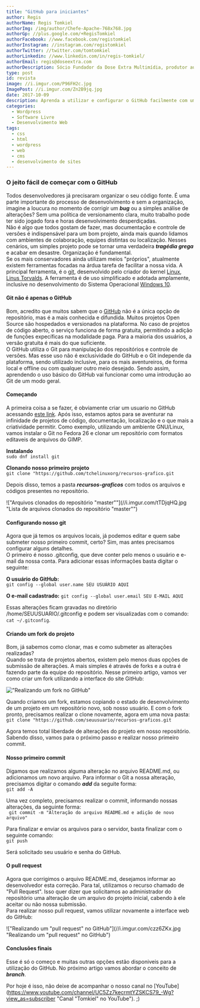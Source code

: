 ```yaml
---
title: "GitHub para iniciantes"
author: Regis
authorName: Regis Tomkiel
authorImg: /img/author/Chefe-Apache-768x768.jpg
authorGp: //plus.google.com/+RegisTomkiel
authorFacebook: //www.facebook.com/registomkiel
authorInstagram: //instagram.com/registomkiel
authorTwitter: //twitter.com/tomtomkiel
authorLinkedin: //www.linkedin.com/in/regis-tomkiel/
authorEmail: regis@doseextra.com
authorDescription: Sócio Fundador da Dose Extra Multimídia, produtor audiovisual, desenvolvedor web, podcaster, escritor e quando sobra tempo, coleciona videogames e filmes independentes.
type: post
id: revista
image: //i.imgur.com/P96FH2c.jpg
ImagePost: //i.imgur.com/Zn2B9jq.jpg
date: 2017-10-09
description: Aprenda a utilizar e configurar o GitHub facilmente com um guia detalhado.
categories:
  - Wordpress
  - Software Livre
  - Desenvolvimento Web
tags:
  - css
  - html
  - wordpress
  - web
  - cms
  - desenvolvimento de sites
---
```


### O jeito fácil de começar com o GitHub

Todos desenvolvedores já precisaram organizar o seu código fonte. É uma parte importante do processo de desenvolvimento e sem a organização, imagine a loucura no momento de corrigir um ***bug*** ou a simples análise de alterações? Sem uma política de versionamento clara, muito trabalho pode ter sido jogado fora e horas desenvolvimento desperdiçadas.   
Não é algo que todos gostam de fazer, mas documentação e controle de versões é indispensável para um bom projeto, ainda mais quando lidamos com ambientes de colaboração, equipes distintas ou localização. Nesses cenários, um simples projeto pode se tornar uma verdadeira ***tragédia grega*** e acabar em desastre. Organização é fundamental.   
Se os mais conservadores ainda utilizam meios "próprios", atualmente existem ferramentas focadas na árdua tarefa de facilitar a nossa vida. A principal ferramenta, é o [git](https://github.com "Conheça o GitHub"), desenvolvido pelo criador do kernel [Linux](http://linux.org "Site Linux.org"), [Linus Torvalds](https://github.com/torvalds "GitHub do Linus Torvalds"). A ferramenta é de uso simplificado e adotada amplamente, inclusive no desenvolvimento do Sistema Operacional [Windows 10](http://www.diolinux.com.br/2017/05/microsoft-migra-codigo-windows-git.html "Microsoft migra código fonte do Windows para o Git").   

#### Git não é apenas o GitHub

Bom, acredito que muitos sabem que o [GitHub]() não é a única opção de repositório, mas é a mais conhecida e difundida. Muitos projetos Open Source são hospedados e versionados na plataforma. No caso de projetos de código aberto, o serviço funciona de forma gratuita, permitindo a adição de funções expecíficas na modalidade paga. Para a maioria dos usuários, a versão gratuita é mais do que suficiente.   
O GitHub utiliza o Git para manipulação dos repositórios e controle de versões. Mas esse uso não é exclusividade do GitHub e o Git independe da plataforma, sendo utilizado inclusive, para os mais aventureiros, de forma local e offline ou com qualquer outro meio desejado. Sendo assim, aprendendo o uso básico do GitHub vai funcionar como uma introdução ao Git de um modo geral.   

#### Começando

A primeira coisa a se fazer, é obviamente criar um usuario no GitHub acessando [este link](). Após isso, estamos aptos para se aventurar na infinidade de projetos de código, documentação, localização e o que mais a criatividade permitir. Como exemplo, utilizando um ambiente GNU/Linux, vamos instalar o Git no Fedora 26 e clonar um repositório com formatos editaveis de arquivos do GIMP.   

**Instalando**   
``sudo dnf install git``  

**Clonando nosso primeiro projeto**  
``git clone "https://github.com/tchelinuxorg/recursos-grafico.git``

Depois disso, temos a pasta ***recursos-graficos*** com todos os arquivos e códigos presentes no repositório.

!["Arquivos clonados do repositório "master""](//i.imgur.com/tTDjqHQ.jpg "Lista de arquivos clonados do repositório "master"")


#### Configurando nosso git
Agora que já temos os arquivos locais, já podemos editar e quem sabe submeter nosso primeiro commit, certo? Sim, mas antes precisamos configurar alguns detalhes.   
O primeiro é nosso .gitconfig, que deve conter pelo menos o usuário e e-mail da nossa conta. Para adicionar essas informações basta digitar o seguinte:   

**O usuário do GitHub:**  
``git config --global user.name SEU USUÁRIO AQUI``  

**O e-mail cadastrado:**
``git config --global user.email SEU E-MAIL AQUI``  

Essas alterações ficam gravadas no diretório /home/SEUUSUARIO/.gitconfig e podem ser visualizadas com o comando:   
 ``cat ~/.gitconfig``.   


#### Criando um fork do projeto
Bom, já sabemos como clonar, mas e como submeter as alterações realizadas?   
Quando se trata de projetos abertos, existem pelo menos duas opções de submissão de alterações. A mais simples é através de forks e a outra é fazendo parte da equipe do repositório.
Nesse primeiro artigo, vamos ver como criar um fork utilizando a interface do site GitHub:   

![ "Realizando um fork no GitHub" ](//i.imgur.com/Zq8JzoD.jpg "Realizando um fork no GitHub")

Quando criamos um fork, estamos copiando o estado de desenvolvimento de um projeto em um repositório novo, sob nosso usuário. E com o fork pronto, precisamos realizar o clone novamente, agora em uma nova pasta:
``git clone "https://github.com/seuusuario/recursos-graficos.git``  

Agora temos total liberdade de alterações do projeto em nosso repositório. Sabendo disso, vamos para o próximo passo e realizar nosso primeiro commit.   

#### Nosso primeiro commit

Digamos que realizamos alguma alteração no arquivo README.md, ou adicionamos um novo arquivo. Para informar o Git a nossa alteração, precisamos digitar o comando ***add*** da seguite forma:  
``git add -A``  

Uma vez completo, precisamos realizar o commit, informando nossas alterações, da seguinte forma:  
`` git commit -m "Alteração do arquivo README.md e adição de novo arquivo"``   

Para finalizar e enviar os arquivos para o servidor, basta finalizar com o seguinte comando:   
``git push``   

Será solicitado seu usuário e senha do GitHub.

#### O pull request

Agora que corrigimos o arquivo README.md, desejamos informar ao desenvolvedor esta correção. Para tal, utilizamos o recurso chamado de "Pull Request". Isso quer dizer que solicitamos ao administrador do repositório uma alteração de um arquivo do projeto inicial, cabendo à ele aceitar ou não nossa submissão.   
Para realizar nosso pull request, vamos utilizar novamente a interface web do GitHub:   

!["Realizando um "pull request" no GitHub"](//i.imgur.com/czz6ZKx.jpg "Realizando um "pull request" no GitHub")



#### Conclusões finais
Esse é só o começo e muitas outras opções estão disponiveis para a utilização do GitHub. No próximo artigo vamos abordar o conceito de ***branch***.   

Por hoje é isso, não deixe de acompanhar o nosso canal no [YouTube](https://www.youtube.com/channel/UC5Zz7kecrmtYZSKCS79_-Wg?view_as=subscriber "Canal "Tomkiel" no YouTube"). ;)
